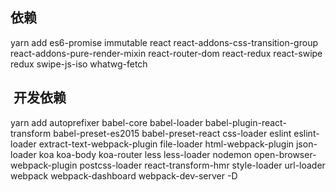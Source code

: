 ## 依赖
yarn add es6-promise immutable react react-addons-css-transition-group react-addons-pure-render-mixin react-router-dom react-redux react-swipe redux swipe-js-iso whatwg-fetch

##  开发依赖
yarn add autoprefixer babel-core babel-loader babel-plugin-react-transform babel-preset-es2015 babel-preset-react css-loader eslint eslint-loader extract-text-webpack-plugin file-loader html-webpack-plugin json-loader koa koa-body koa-router less less-loader nodemon open-browser-webpack-plugin  postcss-loader react-transform-hmr style-loader url-loader webpack webpack-dashboard webpack-dev-server -D


